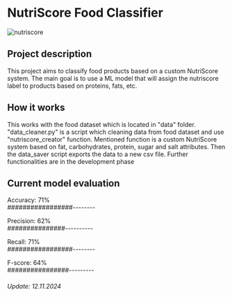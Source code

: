 # NutriScore Food Classifier
![nutriscore](https://github.com/user-attachments/assets/d0718889-c7ba-40bf-a947-33ae926e7d84)
## Project description
This project aims to classify food products based on a custom NutriScore system. The main goal is to use a ML model that will assign the nutriscore label to products based on proteins, fats, etc.
## How it works
This works with the food dataset which is located in "data" folder.
"data_cleaner.py" is a script which cleaning data from food dataset and use "nutriscore_creator" function. Mentioned function is a custom NutriScore system based on fat, carbohydrates, protein, sugar and salt attributes.
Then the data_saver script exports the data to a new csv file.
Further functionalities are in the development phase
## Current model evaluation
Accuracy: 71%\
#################--------

Precision: 62%\
###############----------

Recall: 71%\
#################--------

F-score: 64%\
################---------
######  Update: 12.11.2024
